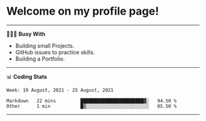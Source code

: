# Welcome on my profile page!
<!-- print(("dralla"[::-1]+"s").capitalize()) -->

---
👨🏻‍💻 **Busy With**
* Building small Projects.
* GitHub issues to practice skills.
* Building a Portfolio.

---
📊 **Coding Stats**
<!--START_SECTION:waka-->
```text
Week: 19 August, 2021 - 25 August, 2021

Markdown   22 mins         ███████████████████████▓░   94.50 % 
Other      1 min           █▒░░░░░░░░░░░░░░░░░░░░░░░   05.50 % 
```
<!--END_SECTION:waka-->
---
